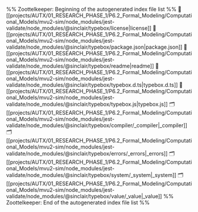 %% Zoottelkeeper: Beginning of the autogenerated index file list  %%
📄 [[projects/AUTX/01_RESEARCH_PHASE_1/P6.2_Formal_Modeling/Computational_Models/mvu2-sim/node_modules/jest-validate/node_modules/@sinclair/typebox/license|license]]
📄 [[projects/AUTX/01_RESEARCH_PHASE_1/P6.2_Formal_Modeling/Computational_Models/mvu2-sim/node_modules/jest-validate/node_modules/@sinclair/typebox/package.json|package.json]]
📄 [[projects/AUTX/01_RESEARCH_PHASE_1/P6.2_Formal_Modeling/Computational_Models/mvu2-sim/node_modules/jest-validate/node_modules/@sinclair/typebox/readme|readme]]
📄 [[projects/AUTX/01_RESEARCH_PHASE_1/P6.2_Formal_Modeling/Computational_Models/mvu2-sim/node_modules/jest-validate/node_modules/@sinclair/typebox/typebox.d.ts|typebox.d.ts]]
📄 [[projects/AUTX/01_RESEARCH_PHASE_1/P6.2_Formal_Modeling/Computational_Models/mvu2-sim/node_modules/jest-validate/node_modules/@sinclair/typebox/typebox.js|typebox.js]]
🗂️ [[projects/AUTX/01_RESEARCH_PHASE_1/P6.2_Formal_Modeling/Computational_Models/mvu2-sim/node_modules/jest-validate/node_modules/@sinclair/typebox/compiler/_compiler|_compiler]]
🗂️ [[projects/AUTX/01_RESEARCH_PHASE_1/P6.2_Formal_Modeling/Computational_Models/mvu2-sim/node_modules/jest-validate/node_modules/@sinclair/typebox/errors/_errors|_errors]]
🗂️ [[projects/AUTX/01_RESEARCH_PHASE_1/P6.2_Formal_Modeling/Computational_Models/mvu2-sim/node_modules/jest-validate/node_modules/@sinclair/typebox/system/_system|_system]]
🗂️ [[projects/AUTX/01_RESEARCH_PHASE_1/P6.2_Formal_Modeling/Computational_Models/mvu2-sim/node_modules/jest-validate/node_modules/@sinclair/typebox/value/_value|_value]]
%% Zoottelkeeper: End of the autogenerated index file list  %%
